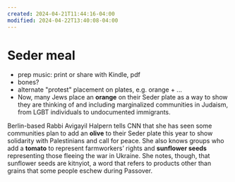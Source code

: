 ```yaml
---
created: 2024-04-21T11:44:16-04:00
modified: 2024-04-22T13:40:08-04:00
---
```


# Seder meal

- prep music: print or share with Kindle, pdf
- bones? 
- alternate "protest" placement on plates, e.g. orange + ...
- Now, many Jews place an **orange** on their Seder plate as a way to show they are thinking of and including marginalized communities in Judaism, from LGBT individuals to undocumented immigrants.

Berlin-based Rabbi Avigayil Halpern tells CNN that she has seen some communities plan to add an **olive** to their Seder plate this year to show solidarity with Palestinians and call for peace. She also knows groups who add a **tomato** to represent farmworkers’ rights and **sunflower seeds** representing those fleeing the war in Ukraine. She notes, though, that sunflower seeds are kitnyiot, a word that refers to products other than grains that some people eschew during Passover.
